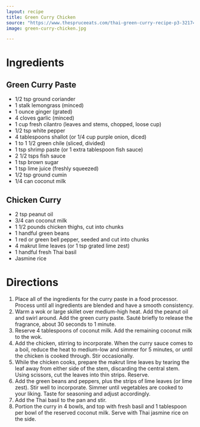 ```yaml
---
layout: recipe
title: Green Curry Chicken
source: "https://www.thespruceeats.com/thai-green-curry-recipe-p3-3217442"
image: green-curry-chicken.jpg

---
```


# Ingredients

## Green Curry Paste

- 1/2 tsp ground coriander
- 1 stalk lemongrass (minced)
- 1 ounce ginger (grated)
- 4 cloves garlic (minced)
- 1 cup  fresh cilantro (leaves and stems, chopped, loose cup)
- 1/2 tsp white pepper
- 4 tablespoons shallot (or 1/4 cup purple onion, diced)
- 1 to 1 1/2 green chile (sliced, divided)
- 1 tsp shrimp paste (or 1 extra tablespoon fish sauce)
- 2 1/2 tsps fish sauce
- 1 tsp brown sugar
- 1 tsp lime juice (freshly squeezed)
- 1/2 tsp ground cumin
- 1/4 can coconut milk

## Chicken Curry

- 2 tsp peanut oil
- 3/4 can coconut milk
- 1 1/2 pounds chicken thighs, cut into chunks
- 1 handful green beans
- 1 red or green bell pepper, seeded and cut into chunks
- 4 makrut lime leaves (or 1 tsp grated lime zest)
- 1 handful fresh Thai basil 
- Jasmine rice

# Directions

1. Place all of the ingredients for the curry paste in a food processor. Process until all ingredients are blended and have a smooth consistency. 
2. Warm a wok or large skillet over medium-high heat. Add the peanut oil and swirl around. Add the green curry paste. Sauté briefly to release the fragrance, about 30 seconds to 1 minute.
3. Reserve 4 tablespoons of coconut milk. Add the remaining coconut milk to the wok.
4. Add the chicken, stirring to incorporate. When the curry sauce comes to a boil, reduce the heat to medium-low and simmer for 5 minutes, or until the chicken is cooked through. Stir occasionally.
5. While the chicken cooks, prepare the makrut lime leaves by tearing the leaf away from either side of the stem, discarding the central stem. Using scissors, cut the leaves into thin strips. Reserve.
6. Add the green beans and peppers, plus the strips of lime leaves (or lime zest). Stir well to incorporate. Simmer until vegetables are cooked to your liking. Taste for seasoning and adjust accordingly.
7. Add the Thai basil to the pan and stir.
8. Portion the curry in 4 bowls, and top with fresh basil and 1 tablespoon per bowl of the reserved coconut milk. Serve with Thai jasmine rice on the side.